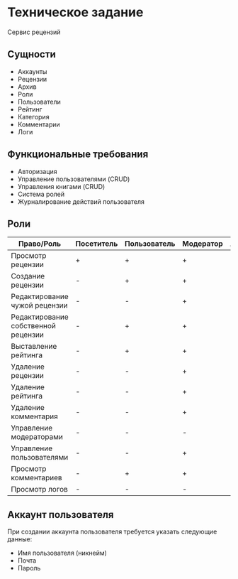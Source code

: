 # Техническое задание
Сервис рецензий

## Сущности
- Аккаунты
- Рецензии
- Архив
- Роли
- Пользователи
- Рейтинг
- Категория
- Комментарии
- Логи
## Функциональные требования
- Авторизация
- Управление пользователями (CRUD)
- Управления книгами (CRUD)
- Система ролей
- Журналирование действий пользователя
## Роли

|   Право/Роль   |Посетитель        | Пользователь | Модератор | Администратор              
|----------------|------------------|--------------|-----------|-------------|
|Просмотр рецензии|+|+|+|+|
|Создание рецензии|-|+|+|+|
|Редактирование чужой рецензии|-|-|+|+|
|Редактирование собственной рецензии|-|+|+|+|
|Выставление рейтинга|-|+|+|+|
|Удаление рецензии|-|-|+|+|
|Удаление рейтинга|-|-|+|+|
|Удаление комментария|-|-|+|+|
|Управление модераторами|-|-|-|+|
|Управление пользователями|-|-|+|+|
|Просмотр комментариев|-|+|+|+|
|Просмотр логов|-|-|-|+|


## Аккаунт пользователя
При создании аккаунта пользователя требуется указать следующие данные:

- Имя пользователя (никнейм)
- Почта
- Пароль

